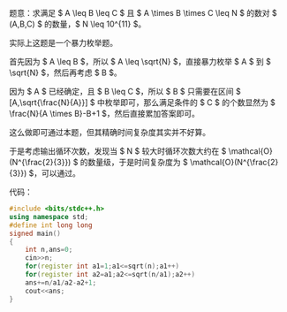 题意：求满足 $ A \leq B \leq C $ 且 $ A \times B \times C \leq N $ 的数对 $ (A,B,C) $ 的数量，$ N \leq 10^{11} $。

实际上这题是一个暴力枚举题。

首先因为 $ A \leq B $，所以 $ A \leq \sqrt{N} $，直接暴力枚举 $ A $ 到 $ \sqrt{N} $，然后再考虑 $ B $。

因为 $ A $ 已经确定，且 $ B \leq C $，所以 $ B $ 只需要在区间 $ [A,\sqrt{\frac{N}{A}}] $ 中枚举即可，那么满足条件的 $ C $ 的个数显然为 $ \frac{N}{A \times B}-B+1 $，然后直接累加答案即可。

这么做即可通过本题，但其精确时间复杂度其实并不好算。

于是考虑输出循环次数，发现当 $ N $ 较大时循环次数大约在 $ \mathcal{O}(N^{\frac{2}{3}}) $ 的数量级，于是时间复杂度为 $ \mathcal{O}(N^{\frac{2}{3}}) $，可以通过。

代码：

```cpp
#include <bits/stdc++.h>
using namespace std;
#define int long long
signed main()
{
	int n,ans=0;
	cin>>n;
	for(register int a1=1;a1<=sqrt(n);a1++)
	for(register int a2=a1;a2<=sqrt(n/a1);a2++)
	ans+=n/a1/a2-a2+1;
	cout<<ans;
}
```
